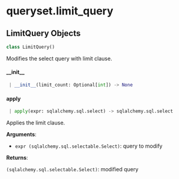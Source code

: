 <a name="queryset.limit_query"></a>
# queryset.limit\_query

<a name="queryset.limit_query.LimitQuery"></a>
## LimitQuery Objects

```python
class LimitQuery()
```

Modifies the select query with limit clause.

<a name="queryset.limit_query.LimitQuery.__init__"></a>
#### \_\_init\_\_

```python
 | __init__(limit_count: Optional[int]) -> None
```

<a name="queryset.limit_query.LimitQuery.apply"></a>
#### apply

```python
 | apply(expr: sqlalchemy.sql.select) -> sqlalchemy.sql.select
```

Applies the limit clause.

**Arguments**:

- `expr (sqlalchemy.sql.selectable.Select)`: query to modify

**Returns**:

`(sqlalchemy.sql.selectable.Select)`: modified query

